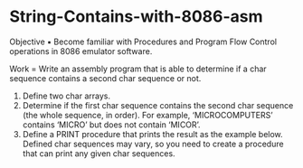# String-Contains-with-8086-asm

Objective ▪ Become familiar with Procedures and Program Flow Control operations in 8086 emulator software.

Work = 
  Write an assembly program that is able to determine if a char sequence contains a second char sequence or not.
1. Define two char arrays.
2. Determine if the first char sequence contains the second char sequence (the whole sequence, in order). For example, ‘MICROCOMPUTERS’ contains ‘MICRO’ but does not contain ‘MICOR’.
3. Define a PRINT procedure that prints the result as the example below. Defined char sequences may vary, so you need to create a procedure that can print any given char sequences.
